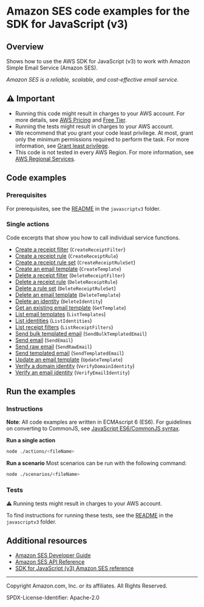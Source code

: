 <!--Generated by WRITEME on 2023-09-25 14:13:02.208279 (UTC)-->
# Amazon SES code examples for the SDK for JavaScript (v3)

## Overview

Shows how to use the AWS SDK for JavaScript (v3) to work with Amazon Simple Email Service (Amazon SES).

<!--custom.overview.start-->
<!--custom.overview.end-->

*Amazon SES is a reliable, scalable, and cost-effective email service.*

## ⚠ Important

* Running this code might result in charges to your AWS account. For more details, see [AWS Pricing](https://aws.amazon.com/pricing/?aws-products-pricing.sort-by=item.additionalFields.productNameLowercase&aws-products-pricing.sort-order=asc&awsf.Free%20Tier%20Type=*all&awsf.tech-category=*all) and [Free Tier](https://aws.amazon.com/free/?all-free-tier.sort-by=item.additionalFields.SortRank&all-free-tier.sort-order=asc&awsf.Free%20Tier%20Types=*all&awsf.Free%20Tier%20Categories=*all).
* Running the tests might result in charges to your AWS account.
* We recommend that you grant your code least privilege. At most, grant only the minimum permissions required to perform the task. For more information, see [Grant least privilege](https://docs.aws.amazon.com/IAM/latest/UserGuide/best-practices.html#grant-least-privilege).
* This code is not tested in every AWS Region. For more information, see [AWS Regional Services](https://aws.amazon.com/about-aws/global-infrastructure/regional-product-services).

<!--custom.important.start-->
<!--custom.important.end-->

## Code examples

### Prerequisites

For prerequisites, see the [README](../../README.md#Prerequisites) in the `javascriptv3` folder.


<!--custom.prerequisites.start-->
<!--custom.prerequisites.end-->

### Single actions

Code excerpts that show you how to call individual service functions.

* [Create a receipt filter](src/ses_createreceiptfilter.js#L15) (`CreateReceiptFilter`)
* [Create a receipt rule](src/ses_createreceiptrule.js#L16) (`CreateReceiptRule`)
* [Create a receipt rule set](src/ses_createreceiptruleset.js#L14) (`CreateReceiptRuleSet`)
* [Create an email template](src/ses_createtemplate.js#L15) (`CreateTemplate`)
* [Delete a receipt filter](src/ses_deletereceiptfilter.js#L15) (`DeleteReceiptFilter`)
* [Delete a receipt rule](src/ses_deletereceiptrule.js#L15) (`DeleteReceiptRule`)
* [Delete a rule set](src/ses_deletereceiptruleset.js#L15) (`DeleteReceiptRuleSet`)
* [Delete an email template](src/ses_deletetemplate.js#L14) (`DeleteTemplate`)
* [Delete an identity](src/ses_deleteidentity.js#L15) (`DeleteIdentity`)
* [Get an existing email template](src/ses_gettemplate.js#L14) (`GetTemplate`)
* [List email templates](src/ses_listtemplates.js#L14) (`ListTemplates`)
* [List identities](src/ses_listidentities.js#L14) (`ListIdentities`)
* [List receipt filters](src/ses_listreceiptfilters.js#L14) (`ListReceiptFilters`)
* [Send bulk templated email](src/ses_sendbulktemplatedemail.js#L15) (`SendBulkTemplatedEmail`)
* [Send email](src/ses_sendemail.js#L15) (`SendEmail`)
* [Send raw email](src/send-with-attachments.js#L8) (`SendRawEmail`)
* [Send templated email](src/ses_sendtemplatedemail.js#L15) (`SendTemplatedEmail`)
* [Update an email template](src/ses_updatetemplate.js#L14) (`UpdateTemplate`)
* [Verify a domain identity](src/ses_verifydomainidentity.js#L14) (`VerifyDomainIdentity`)
* [Verify an email identity](src/ses_verifyemailidentity.js#L15) (`VerifyEmailIdentity`)

## Run the examples

### Instructions

**Note**: All code examples are written in ECMAscript 6 (ES6). For guidelines on converting to CommonJS, see
[JavaScript ES6/CommonJS syntax](https://docs.aws.amazon.com/sdk-for-javascript/v3/developer-guide/sdk-examples-javascript-syntax.html).

**Run a single action**

```bash
node ./actions/<fileName>
```

**Run a scenario**
Most scenarios can be run with the following command:
```bash
node ./scenarios/<fileName>
```

<!--custom.instructions.start-->
<!--custom.instructions.end-->



### Tests

⚠ Running tests might result in charges to your AWS account.


To find instructions for running these tests, see the [README](../../README.md#Tests)
in the `javascriptv3` folder.



<!--custom.tests.start-->
<!--custom.tests.end-->

## Additional resources

* [Amazon SES Developer Guide](https://docs.aws.amazon.com/ses/latest/dg/Welcome.html)
* [Amazon SES API Reference](https://docs.aws.amazon.com/ses/latest/APIReference/Welcome.html)
* [SDK for JavaScript (v3) Amazon SES reference](https://docs.aws.amazon.com/AWSJavaScriptSDK/v3/latest/client/ses)

<!--custom.resources.start-->
<!--custom.resources.end-->

---

Copyright Amazon.com, Inc. or its affiliates. All Rights Reserved.

SPDX-License-Identifier: Apache-2.0